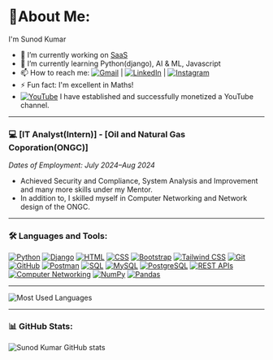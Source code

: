 # 🌠About Me:

I'm Sunod Kumar

- 🔭 I’m currently working on [SaaS](https://github.com/sunodmongia/saas)
- 🌱 I’m currently learning Python(django), AI & ML, Javascript
- 📫 How to reach me: [![Gmail](https://img.shields.io/badge/Gmail-D14836?logo=gmail&logoColor=white)](mailto:sunodmongia2003@gmail.com) |
[![LinkedIn](https://img.shields.io/badge/LinkedIn-0077B5?logo=linkedin&logoColor=white)](https://www.linkedin.com/in/sunod-kumar) | [![Instagram](https://img.shields.io/badge/Instagram-E4405F?logo=instagram&logoColor=white)](https://www.instagram.com/sunodmongia)
- ⚡ Fun fact: I'm excellent in Maths!
- [![YouTube](https://img.shields.io/badge/YouTube-FF0000?logo=youtube&logoColor=white)](https://www.youtube.com/@ManjuMongia) I have established and successfully monetized a YouTube channel.


---
### 💻 [IT Analyst(Intern)] - [Oil and Natural Gas Coporation(ONGC)]
*Dates of Employment: July 2024–Aug 2024*

- Achieved Security and Compliance, System Analysis and Improvement and many more skills under my Mentor.
- In addition to, I skilled myself in Computer Networking and Network design of the ONGC.
  
---

### 🛠️ Languages and Tools:
[![Python](https://img.shields.io/badge/-Python-333?logo=python)](https://www.python.org/)
[![Django](https://img.shields.io/badge/-Django-333?logo=django)](https://www.djangoproject.com/)
[![HTML](https://img.shields.io/badge/-HTML-333?logo=html5)](https://developer.mozilla.org/en-US/docs/Web/HTML)
[![CSS](https://img.shields.io/badge/-CSS-333?logo=css3)](https://developer.mozilla.org/en-US/docs/Web/CSS)
[![Bootstrap](https://img.shields.io/badge/-Bootstrap-333?logo=bootstrap)](https://getbootstrap.com/)
[![Tailwind CSS](https://img.shields.io/badge/-Tailwind_CSS-333?logo=tailwind-css)](https://tailwindcss.com/)
[![Git](https://img.shields.io/badge/-Git-333?logo=git)](https://git-scm.com/)
[![GitHub](https://img.shields.io/badge/-GitHub-333?logo=github)](https://github.com/)
[![Postman](https://img.shields.io/badge/-Postman-333?logo=postman)](https://www.postman.com/)
[![SQL](https://img.shields.io/badge/-SQL-333?logo=sqlite)](https://www.sqlite.org/)
[![MySQL](https://img.shields.io/badge/-MySQL-333?logo=mysql)](https://www.mysql.com/)
[![PostgreSQL](https://img.shields.io/badge/-PostgreSQL-333?logo=postgresql)](https://www.postgresql.org/)
[![REST APIs](https://img.shields.io/badge/-REST_APIs-333?logo=api)](https://en.wikipedia.org/wiki/Representational_state_transfer)
[![Computer Networking](https://img.shields.io/badge/-Networking-333?logo=cisco)](https://en.wikipedia.org/wiki/Computer_network)
[![NumPy](https://img.shields.io/badge/-NumPy-333?logo=numpy)](https://numpy.org/)
[![Pandas](https://img.shields.io/badge/-Pandas-333?logo=pandas)](https://pandas.pydata.org/)

---

![Most Used Languages](https://github-readme-stats.vercel.app/api/top-langs/?username=sunodmongia&layout=compact&theme=dark)

---
### 📊 GitHub Stats:
![Sunod Kumar GitHub stats](https://github-readme-stats.vercel.app/api?username=sunodmongia&show_icons=true&theme=radical)
